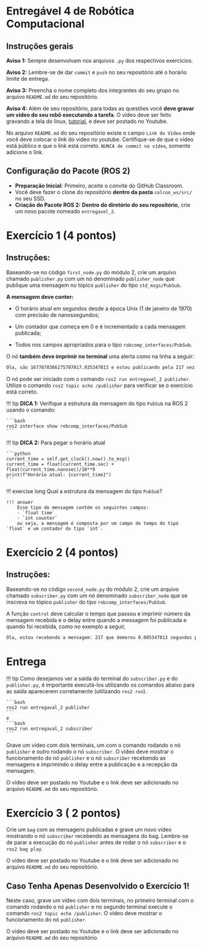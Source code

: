 # Entregável 4 de Robótica Computacional

## Instruções gerais

**Aviso 1:** Sempre desenvolvam nos arquivos `.py` dos respectivos exercícios.

**Aviso 2:** Lembre-se de dar `commit` e `push` no seu repositório até o horário limite de entrega.

**Aviso 3:** Preencha o nome completo dos integrantes do seu grupo no arquivo `README.md` do seu repositório.

**Aviso 4:** Além de seu repositório, para todas as questões você **deve gravar um vídeo do seu robô executando a tarefa**. O vídeo deve ser feito gravando a tela do linux, [tutorial](https://insper.github.io/robotica-computacional/screen_record/), e deve ser postado no Youtube. 

No arquivo `README.md` do seu repositório existe o campo `Link do Vídeo` onde você deve colocar o link do video no youtube. Certifique-se de que o vídeo está público e que o link está correto. `NUNCA de commit no vídeo`, somente adicione o link.

## Configuração do Pacote (ROS 2)

- **Preparação Inicial:** Primeiro, aceite o convite do GitHub Classroom.
- Você deve fazer o clone do repositório **dentro da pasta** `colcon_ws/src/` no seu SSD.
- **Criação do Pacote ROS 2:** **Dentro do diretório do seu repositório**, crie um novo pacote nomeado `entregavel_2`.

# Exercício 1 (4 pontos)

## Instruções:
Baseando-se no código `first_node.py` do módulo 2, crie um arquivo chamado `publisher.py` com um nó denominado `publisher_node` que publique uma mensagem no tópico `publisher` do tipo `std_msgs/PubSub`. 

**A mensagem deve conter:**

* O horário atual em segundos desde a época Unix (1 de janeiro de 1970) com precisão de nanossegundos;

* Um contador que começa em 0 e é incrementado a cada mensagem publicada;

* Todos nos campos apropriados para o tipo `robcomp_interfaces/PubSub`.

O nó **também deve imprimir no terminal** uma alerta como na linha a seguir:

```bash
Ola, são 1677878366175707817.935347013 e estou publicando pela 217 vez
```

O nó pode ser iniciado com o comando `ros2 run entregavel_2 publisher`.
Utilize o comando `ros2 topic echo /publisher` para verificar se o exercício está correto.

!!! tip
    **DICA 1:** Verifique a estrutura da mensagem do tipo `PubSub` na ROS 2 usando o comando:

    ```bash
    ros2 interface show robcomp_interfaces/PubSub
    ```

!!! tip
    **DICA 2:** Para pegar o horário atual

    ```python 
    current_time = self.get_clock().now().to_msg()
    current_time = float(current_time.sec) + float(current_time.nanosec)/10**9
    print(f"Horário atual: {current_time}")
    ```
!!! exercise long 
    Qual a estrutura da mensagem do tipo `PubSub`?

    !!! answer
        Esse tipo de mensagem contém os seguintes campos:
        - `float time`
        - `int counter`
        ou seja, a mensagem é composta por um campo de tempo do tipo `float` e um contador do tipo `int`.

# Exercício 2 (4 pontos)

## Instruções:
Baseando-se no código `second_node.py` do módulo 2, crie um arquivo chamado `subscriber.py` com um nó denominado `subscriber_node` que se inscreva no tópico `publisher` do tipo `robcomp_interfaces/PubSub`.

A função `control` deve calcular o tempo que passou e imprimir número da mensagem recebida e o delay entre quando a messagem foi publicada e quando foi recebida, como no exemplo a seguir,

```bash
Ola, estou recebendo a mensagem: 217 que demorou 0.005347013 segundos para ser recebida
```



# Entrega

!!! tip
    Como desejamos ver a saída do terminal do `subscriber.py` e do `publisher.py`, é importante executá-los utilizando os comandos abaixo para as saída aparecerem corretamente (utilizando `ros2 run`).
    
    ```bash
    ros2 run entregaval_2 publisher
    ```
    e
    ```bash
    ros2 run entregaval_2 subscriber
    ```

Grave um vídeo com dois terminais, um com o comando rodando o nó `publisher` e outro rodando o nó `subscriber`. O vídeo deve mostrar o funcionamento do nó `publisher` e o nó `subscriber` recebendo as mensagens e imprimindo o delay entre a publicação e a recepção da mensagem.

O vídeo deve ser postado no Youtube e o link deve ser adicionado no arquivo `README.md` do seu repositório.

# Exercício 3 ( 2 pontos)
Crie um `bag` com as mensagens publicadas e grave um novo vídeo mostrando o nó `subscriber` recebendo as mensagens do bag. Lembre-se de parar a execução do nó `publisher` antes de rodar o nó `subscriber` e o `ros2 bag play`.

O vídeo deve ser postado no Youtube e o link deve ser adicionado no arquivo `README.md` do seu repositório.


## Caso Tenha Apenas Desenvolvido o Exercício 1!

Neste caso, grave um vídeo com dois terminais, no primeiro terminal com o comando rodando o nó `publisher` e no segundo terminal execute o comando `ros2 topic echo /publisher`. O vídeo deve mostrar o funcionamento do nó `publisher`.

O vídeo deve ser postado no Youtube e o link deve ser adicionado no arquivo `README.md` do seu repositório.

